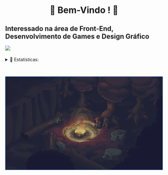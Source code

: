 <h1 align="center">🌃 Bem-Vindo ! 💙</h1>
<div><h2 align="left">Interessado na área de Front-End, Desenvolvimento de Games e Design Gráfico</h2></div>
       <div>
    <a href="https://www.behance.net/danielsatiro" target="_blank"><img src="https://img.shields.io/badge/-Behance-blue?style=for-the-badge&logo=behance&logoColor=white" target="_blank"></a>
    </div><br>
    <details>
     <summary>📘 Estatísticas:</summary><br>
<div align="center"><a href="https://github.com/DSSfish">
<img height="auto" width="32%" src="https://github-readme-stats.vercel.app/api?username=DSSfish&show_icons=true&theme=transparent">
</a>
<a href="https://github.com/DSSfish">
<img height="auto" width="32%" src="https://github-readme-stats.vercel.app/api/top-langs/?username=DSSfish&show_icons=true&theme=transparent">
</a>
<a href="https://github.com/DSSfish">
<img height="auto" width="32%" src="https://github-readme-streak-stats.herokuapp.com/?user=DSSfish&show_icons=true&theme=transparent"></div>
</details>
     
##
     
 <div align="center"><br>
 <a href="https://www.behance.net/gallery/43911835/Lonely-fire" target="_blank"><img height="300px" alt="gif" src="campfire2.gif" target="_blank"></a>
</div>
